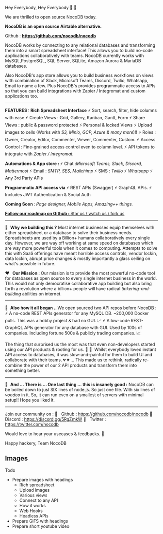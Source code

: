 Hey Everybody, Hey Everybody  👋  👋 

We are thrilled to open source NocoDB today. 

<a><b>NocoDB is an open source Airtable alternative.</b></a>

Github : <a href="https://github.com/nocodb/nocodb"><b>https://github.com/nocodb/nocodb </b></a>

NocoDB works by connecting to any relational databases and transforming them into a smart spreadsheet interface! This allows you to build no-code applications collaboratively with teams. NocoDB currently works with MySQL,PostgreSQL, SQL Server, SQLite, Amazon Aurora & MariaDB databases.

Also NocoDB's app store allows you to build business workflows on views with combination of Slack, Microsoft Teams, Discord, Twilio, Whatsapp, Email to name a few. Plus NocoDB's provides programmatic access to APIs so that you can build integrations with Zapier / Integromat and custom applications too.

- - - - - - - - - - - - - - - - - - - - - - - - - - - - - - - - - - - - - - - - - - - - 

<b> FEATURES : </b>
<b>Rich Spreadsheet Interface</b>
⚡ Sort, search, filter, hide columns with ease
⚡ Create Views : Grid, Gallery, Kanban, Gantt, Form
⚡ Share Views : public & password protected
⚡ Personal & locked Views 
⚡ Upload images to cells (Works with <i>S3, Minio, GCP, Azure & many more</i>)!!
⚡ Roles : Owner, Creator, Editor, Commenter, Viewer, Commenter, Custom.
⚡ Access Control : Fine-grained access control even to column level.
⚡ API tokens to integrate with <i>Zapier / Integromat.</i>

<b>Automations & App store : </b>
⚡ Chat :<i>Microsoft Teams, Slack, Discord, Mattermost</i>
⚡ Email : <i> SMTP, SES, Mailchimp</i>
⚡ SMS : <i>Twilio</i>
⚡ <i>Whatsapp</i>
⚡ Any 3rd Party APIs

<b>Programmatic API access via </b>
⚡ REST APIs (Swagger) 
⚡ GraphQL APIs.
⚡ Includes JWT Authentication & Social Auth

<b>Coming Soon </b>:  <i>Page designer, Mobile Apps, Amazing++ things.</i>

<a href="github.com/nocodb/nocodb"><b>Follow our roadmap on Github : </b>Star us / watch us / fork us </a>

- - - - - - - - - - - - - - - - - - - - - - - - - - - - - - - - - - - - - - - - - - - - 

🎯 &nbsp;<b>Why we building this ?</b>
Most internet businesses equip themselves with either spreadsheet or a database to solve their business needs. Spreadsheets are used by a Billion+ humans collaboratively every single day. However, we are way off working at same speed on databases which are way more powerful tools when it comes to computing. Attempts to solve this with SaaS offerings have meant horrible access controls, vendor lockin, data lockin, abrupt price changes & mostly importantly a glass ceiling on what's possible in future.

<b> ❤️ &nbsp; Our Mission : </b> 
Our mission is to provide the most powerful no-code tool for databases as open source to every single internet business in the world. This would not only democratise collaborative app building but also bring forth a revolution where a billion+ people will have radical <i>tinkering-and-building</i> abilities on internet. 

- - - - - - - - - - - - - - - - - - - - - - - - - - - - - - - - - - - - - - - - - - - - 

🔦 &nbsp;<b>Also how it all began .. </b>
We open sourced two API repos before NocoDB :
⚡ A no-code REST APIs generator for any MySQL DB. ~200,000 Docker pulls. This was a hobby project & had no GUI. 📈
⚡ A low-code REST-GraphQL APIs generator for any database with GUI. Used by 100s of companies. Including fortune 500s & publicly trading companies. 📈

The thing that surprised us the most was that even non-developers started using our API products & rooting for us. 🚀 🚀  &nbsp;Whilst everybody loved instant API access to databases, it was slow-and-painful for them to build UI and collaborate with their teams. 💔 💔 ... This made us to rethink, radically re-combine the power of our 2 API products and transform them into something better. 

- - - - - - - - - - - - - - - - - - - - - - - - - - - - - - - - - - - - - - - - - - - - 

💊 &nbsp;<b>And ... There is ... One last thing ... this is insanely good :</b>
NocoDB can be boiled down to just SIX lines of node.js. So just one file. With six lines of <i>voodoo</i> in it. So, it can run even on a smallest of servers with minimal setup!! Hope you liked it.

- - - - - - - - - - - - - - - - - - - - - - - - - - - - - - - - - - - - - - - - - - - - 

Join our community on : 
📣  &nbsp; Github :  <a>https://github.com/nocodb/nocodb</a>
📣  &nbsp; Discord :  <a>https://discord.gg/5RgZmkW</a>
📣 &nbsp; Twitter :  <a>https://twitter.com/nocodb</a>

Would love to hear your usecases & feedbacks.  🙌

Happy hackery,
Team NocoDB




## Images
Todo
- Prepare images with headings
    - Rich spreadsheet
    - Upload images
    - Various views
    - Connect to any API
    - How it works
    - Web Hooks
    - Headless APIs
- Prepare GIFS with headings
- Prepare short youtube video  

